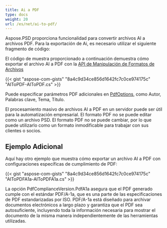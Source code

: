 ```yaml
---
title: Ai a PDF
type: docs
weight: 20
url: /es/net/ai-to-pdf/
---
```


Aspose.PSD proporciona funcionalidad para convertir archivos AI a archivos PDF. Para la exportación de Ai, es necesario utilizar el siguiente fragmento de código:

El código de muestra proporcionado a continuación demuestra cómo exportar el archivo AI a PDF con la [API de Manipulación de Formatos de Archivos](/psd/es/net/manipulate-different-image-file-formats/)

{{< gist "aspose-com-gists" "8a4c9d34ce856d1642fc7c0ce974175c" "AIToPDF-AIToPDF.cs" >}}

Puede especificar parámetros PDF adicionales en [PdfOptions](https://reference.aspose.com/psd/net/aspose.psd.imageoptions/pdfoptions), como Autor, Palabras clave, Tema, Título.

El procesamiento masivo de archivos AI a PDF en un servidor puede ser útil para la automatización empresarial. El formato PDF no se puede editar como un archivo PSD. El formato PDF no se puede cambiar, por lo que puede utilizarlo como un formato inmodificable para trabajar con sus clientes o socios.

## Ejemplo Adicional

Aquí hay otro ejemplo que muestra cómo exportar un archivo AI a PDF con configuraciones específicas de cumplimiento de PDF:

{{< gist "aspose-com-gists" "8a4c9d34ce856d1642fc7c0ce974175c" "AIToPDFA1a-AIToPDFA1a.cs" >}}

La opción PdfComplianceVersion.PdfA1a asegura que el PDF generado cumple con el estándar PDF/A-1a, que es una parte de las especificaciones de PDF estandarizadas por ISO. PDF/A-1a está diseñado para archivar documentos electrónicos a largo plazo y garantiza que el PDF sea autosuficiente, incluyendo toda la información necesaria para mostrar el documento de la misma manera independientemente de las herramientas utilizadas.
